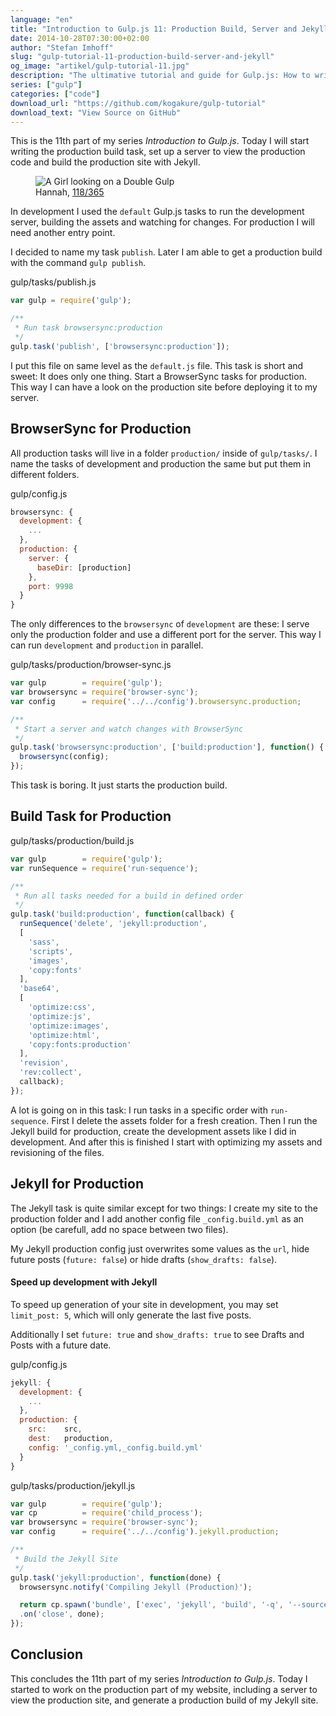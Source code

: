 ```yaml
---
language: "en"
title: "Introduction to Gulp.js 11: Production Build, Server and Jekyll"
date: 2014-10-28T07:30:00+02:00
author: "Stefan Imhoff"
slug: "gulp-tutorial-11-production-build-server-and-jekyll"
og_image: "artikel/gulp-tutorial-11.jpg"
description: "The ultimative tutorial and guide for Gulp.js: How to write the production task for Jekyll and BrowserSync."
series: ["gulp"]
categories: ["code"]
download_url: "https://github.com/kogakure/gulp-tutorial"
download_text: "View Source on GitHub"
---
```


This is the 11th part of my series *Introduction to Gulp.js*. Today I will start writing the production build task, set up a server to view the production code and build the production site with Jekyll.

<figure class="image-figure attribution">
  <img src="/assets/images/artikel/gulp-tutorial-11.jpg" alt="A Girl looking on a Double Gulp">
  <figcaption>
  Hannah, <a href="https://www.flickr.com/photos/girlaphid/4570474834" target="_blank" rel="nofollow" rel="noopener">118/365</a>
  </figcaption>
</figure>


In development I used the `default` Gulp.js tasks to run the development server, building the assets and watching for changes. For production I will need another entry point.

I decided to name my task `publish`. Later I am able to get a production build with the command `gulp publish`.

<p class="code-info">gulp/tasks/publish.js</p>

```javascript
var gulp = require('gulp');

/**
 * Run task browsersync:production
 */
gulp.task('publish', ['browsersync:production']);
```


I put this file on same level as the `default.js` file. This task is short and sweet: It does only one thing. Start a BrowserSync tasks for production. This way I can have a look on the production site before deploying it to my server.

## BrowserSync for Production
All production tasks will live in a folder `production/` inside of `gulp/tasks/`. I name the tasks of development and production the same but put them in different folders.

<p class="code-info">gulp/config.js</p>

```javascript
browsersync: {
  development: {
    ...
  },
  production: {
    server: {
      baseDir: [production]
    },
    port: 9998
  }
}
```


The only differences to the `browsersync` of `development` are these: I serve only the production folder and use a different port for the server. This way I can run `development` and `production` in parallel.

<p class="code-info">gulp/tasks/production/browser-sync.js</p>

```javascript
var gulp        = require('gulp');
var browsersync = require('browser-sync');
var config      = require('../../config').browsersync.production;

/**
 * Start a server and watch changes with BrowserSync
 */
gulp.task('browsersync:production', ['build:production'], function() {
  browsersync(config);
});
```


This task is boring. It just starts the production build.

## Build Task for Production

<p class="code-info">gulp/tasks/production/build.js</p>

```javascript
var gulp        = require('gulp');
var runSequence = require('run-sequence');

/**
 * Run all tasks needed for a build in defined order
 */
gulp.task('build:production', function(callback) {
  runSequence('delete', 'jekyll:production',
  [
    'sass',
    'scripts',
    'images',
    'copy:fonts'
  ],
  'base64',
  [
    'optimize:css',
    'optimize:js',
    'optimize:images',
    'optimize:html',
    'copy:fonts:production'
  ],
  'revision',
  'rev:collect',
  callback);
});
```


A lot is going on in this task: I run tasks in a specific order with `run-sequence`. First I delete the assets folder for a fresh creation. Then I run the Jekyll build for production, create the development assets like I did in development. And after this is finished I start with optimizing my assets and revisioning of the files.

## Jekyll for Production
The Jekyll task is quite similar except for two things: I create my site to the production folder and I add another config file `_config.build.yml` as an option (be carefull, add no space between two files).

My Jekyll production config just overwrites some values as the `url`, hide future posts (`future: false`) or hide drafts (`show_drafts: false`).

<aside class="aside-hint" role="complementary">
  <h4>Speed up development with Jekyll</h4>
  <p>To speed up generation of your site in development, you may set <code>limit_post: 5</code>, which will only generate the last five posts.</p>
  <p>Additionally I set <code>future: true</code> and <code>show_drafts: true</code> to see Drafts and Posts with a future date.</p>
</aside>

<p class="code-info">gulp/config.js</p>

```javascript
jekyll: {
  development: {
    ...
  },
  production: {
    src:    src,
    dest:   production,
    config: '_config.yml,_config.build.yml'
  }
}
```


<p class="code-info">gulp/tasks/production/jekyll.js</p>

```javascript
var gulp        = require('gulp');
var cp          = require('child_process');
var browsersync = require('browser-sync');
var config      = require('../../config').jekyll.production;

/**
 * Build the Jekyll Site
 */
gulp.task('jekyll:production', function(done) {
  browsersync.notify('Compiling Jekyll (Production)');

  return cp.spawn('bundle', ['exec', 'jekyll', 'build', '-q', '--source=' + config.src, '--destination=' + config.dest, '--config=' + config.config], { stdio: 'inherit' })
  .on('close', done);
});
```


## Conclusion

This concludes the 11th part of my series *Introduction to Gulp.js*. Today I started to work on the production part of my website, including a server to view the production site, and generate a production build of my Jekyll site.
